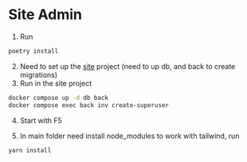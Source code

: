 # Site Admin

1. Run

```bash
poetry install
```

2. Need to set up the [site](https://github.com/Simple2B/site) project (need to up db, and back to create migrations)
3. Run in the site project

```bash
docker compose up -d db back
docker compose exec back inv create-superuser
```

4. Start with F5

5. In main folder need install node_modules to work with tailwind, run

```bash
yarn install
```
